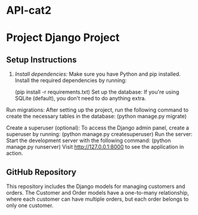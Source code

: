 # API-cat2
# Project Django Project

## Setup Instructions

1. *Install dependencies:*
   Make sure you have Python and pip installed. Install the required dependencies by running:

   (pip install -r requirements.txt)
Set up the database: If you're using SQLite (default), you don't need to do anything extra.

Run migrations: After setting up the project, run the following command to create the necessary tables in the database:
 (python manage.py migrate)
 
Create a superuser (optional): To access the Django admin panel, create a superuser by running:
(python manage.py createsuperuser)
Run the server: Start the development server with the following command:
(python manage.py runserver)
Visit http://127.0.0.1:8000 to see the application in action.

## GitHub Repository
This repository includes the Django models for managing customers and orders. The Customer and Order models have a one-to-many relationship, where each customer can have multiple orders, but each order belongs to only one customer.
